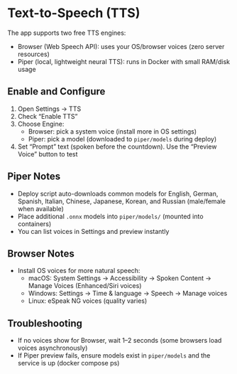 # Text-to-Speech (TTS)

The app supports two free TTS engines:

- Browser (Web Speech API): uses your OS/browser voices (zero server resources)
- Piper (local, lightweight neural TTS): runs in Docker with small RAM/disk usage

## Enable and Configure

1) Open Settings → TTS
2) Check “Enable TTS”
3) Choose Engine:
   - Browser: pick a system voice (install more in OS settings)
   - Piper: pick a model (downloaded to `piper/models` during deploy)
4) Set “Prompt” text (spoken before the countdown). Use the “Preview Voice” button to test

## Piper Notes
- Deploy script auto-downloads common models for English, German, Spanish, Italian, Chinese, Japanese, Korean, and Russian (male/female when available)
- Place additional `.onnx` models into `piper/models/` (mounted into containers)
- You can list voices in Settings and preview instantly

## Browser Notes
- Install OS voices for more natural speech:
  - macOS: System Settings → Accessibility → Spoken Content → Manage Voices (Enhanced/Siri voices)
  - Windows: Settings → Time & language → Speech → Manage voices
  - Linux: eSpeak NG voices (quality varies)

## Troubleshooting
- If no voices show for Browser, wait 1–2 seconds (some browsers load voices asynchronously)
- If Piper preview fails, ensure models exist in `piper/models` and the service is up (docker compose ps)
